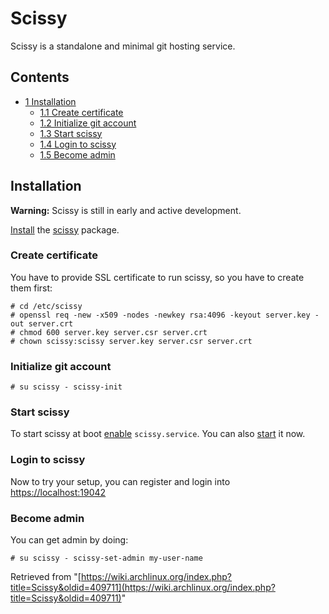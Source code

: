 # Scissy

Scissy is a standalone and minimal git hosting service.

## Contents

*   [1 Installation](#Installation)
    *   [1.1 Create certificate](#Create_certificate)
    *   [1.2 Initialize git account](#Initialize_git_account)
    *   [1.3 Start scissy](#Start_scissy)
    *   [1.4 Login to scissy](#Login_to_scissy)
    *   [1.5 Become admin](#Become_admin)

## Installation

**Warning:** Scissy is still in early and active development.

[Install](/index.php/Install "Install") the [scissy](https://aur.archlinux.org/packages/scissy/) package.

### Create certificate

You have to provide SSL certificate to run scissy, so you have to create them first:

```
# cd /etc/scissy
# openssl req -new -x509 -nodes -newkey rsa:4096 -keyout server.key -out server.crt
# chmod 600 server.key server.csr server.crt
# chown scissy:scissy server.key server.csr server.crt

```

### Initialize git account

```
# su scissy - scissy-init

```

### Start scissy

To start scissy at boot [enable](/index.php/Enable "Enable") `scissy.service`. You can also [start](/index.php/Start "Start") it now.

### Login to scissy

Now to try your setup, you can register and login into [https://localhost:19042](https://localhost:19042)

### Become admin

You can get admin by doing:

```
# su scissy - scissy-set-admin my-user-name

```

Retrieved from "[https://wiki.archlinux.org/index.php?title=Scissy&oldid=409711](https://wiki.archlinux.org/index.php?title=Scissy&oldid=409711)"